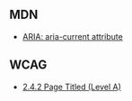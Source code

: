 ## MDN

- [ARIA: aria-current attribute](https://developer.mozilla.org/en-US/docs/Web/Accessibility/ARIA/Reference/Attributes/aria-current)

## WCAG

- [2.4.2 Page Titled (Level A)](https://www.w3.org/WAI/WCAG22/Understanding/page-titled.html)
